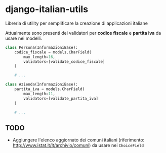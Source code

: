 # django-italian-utils

Libreria di utility per semplificare la creazione di applicazioni italiane

Attualmente sono presenti dei validatori per **codice fiscale** e **partita iva** da usare nei modelli.
```python
class Persona(InformazioniBase):
    codice_fiscale = models.CharField(
        max_length=16,
        validators=[validate_codice_fiscale]
    )

    # ...

class Azienda(InformazioniBase):
    partita_iva = models.CharField(
        max_length=11,
        validators=[validate_partita_iva]
    )

    # ...
```

## TODO

- Aggiungere l'elenco aggiornato dei comuni italiani (riferimento: http://www.istat.it/it/archivio/comuni) da usare nei `ChoiceField`